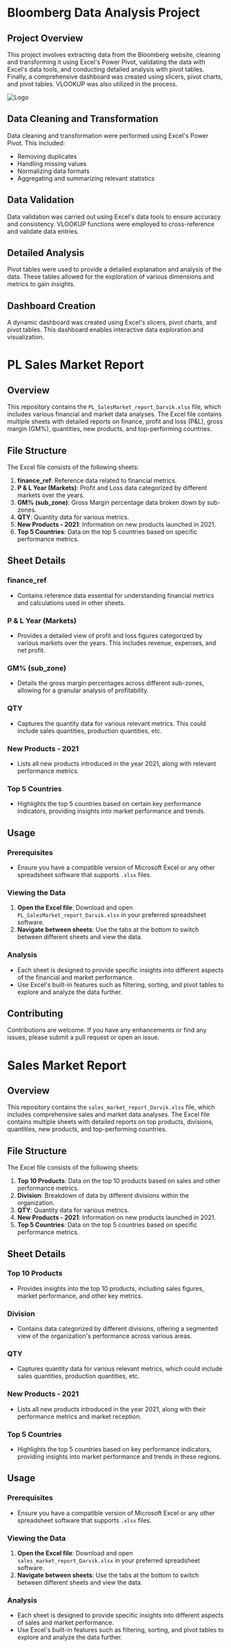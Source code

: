 # Bloomberg Data Analysis Project

## Project Overview
This project involves extracting data from the Bloomberg website, cleaning and transforming it using Excel's Power Pivot, validating the data with Excel's data tools, and conducting detailed analysis with pivot tables. Finally, a comprehensive dashboard was created using slicers, pivot charts, and pivot tables. VLOOKUP was also utilized in the process.

![Logo](https://github.com/darvikkunal/Excel_Projects/blob/main/Bloomberg_Dashboard_Image.png)

## Data Cleaning and Transformation
Data cleaning and transformation were performed using Excel's Power Pivot. This included:
- Removing duplicates
- Handling missing values
- Normalizing data formats
- Aggregating and summarizing relevant statistics

## Data Validation
Data validation was carried out using Excel's data tools to ensure accuracy and consistency. VLOOKUP functions were employed to cross-reference and validate data entries.

## Detailed Analysis
Pivot tables were used to provide a detailed explanation and analysis of the data. These tables allowed for the exploration of various dimensions and metrics to gain insights.

## Dashboard Creation
A dynamic dashboard was created using Excel's slicers, pivot charts, and pivot tables. This dashboard enables interactive data exploration and visualization.


# PL Sales Market Report

## Overview
This repository contains the `PL_SalesMarket_report_Darvik.xlsx` file, which includes various financial and market data analyses. The Excel file contains multiple sheets with detailed reports on finance, profit and loss (P&L), gross margin (GM%), quantities, new products, and top-performing countries.

## File Structure
The Excel file consists of the following sheets:

1. **finance_ref**: Reference data related to financial metrics.
2. **P & L Year (Markets)**: Profit and Loss data categorized by different markets over the years.
3. **GM% (sub_zone)**: Gross Margin percentage data broken down by sub-zones.
4. **QTY**: Quantity data for various metrics.
5. **New Products - 2021**: Information on new products launched in 2021.
6. **Top 5 Countries**: Data on the top 5 countries based on specific performance metrics.

## Sheet Details

### finance_ref
- Contains reference data essential for understanding financial metrics and calculations used in other sheets.

### P & L Year (Markets)
- Provides a detailed view of profit and loss figures categorized by various markets over the years. This includes revenue, expenses, and net profit.

### GM% (sub_zone)
- Details the gross margin percentages across different sub-zones, allowing for a granular analysis of profitability.

### QTY
- Captures the quantity data for various relevant metrics. This could include sales quantities, production quantities, etc.

### New Products - 2021
- Lists all new products introduced in the year 2021, along with relevant performance metrics.

### Top 5 Countries
- Highlights the top 5 countries based on certain key performance indicators, providing insights into market performance and trends.

## Usage
### Prerequisites
- Ensure you have a compatible version of Microsoft Excel or any other spreadsheet software that supports `.xlsx` files.

### Viewing the Data
1. **Open the Excel file**: Download and open `PL_SalesMarket_report_Darvik.xlsx` in your preferred spreadsheet software.
2. **Navigate between sheets**: Use the tabs at the bottom to switch between different sheets and view the data.

### Analysis
- Each sheet is designed to provide specific insights into different aspects of the financial and market performance.
- Use Excel's built-in features such as filtering, sorting, and pivot tables to explore and analyze the data further.

## Contributing
Contributions are welcome. If you have any enhancements or find any issues, please submit a pull request or open an issue.



# Sales Market Report

## Overview
This repository contains the `sales_market_report_Darvik.xlsx` file, which includes comprehensive sales and market data analyses. The Excel file contains multiple sheets with detailed reports on top products, divisions, quantities, new products, and top-performing countries.

## File Structure
The Excel file consists of the following sheets:

1. **Top 10 Products**: Data on the top 10 products based on sales and other performance metrics.
2. **Division**: Breakdown of data by different divisions within the organization.
3. **QTY**: Quantity data for various metrics.
4. **New Products - 2021**: Information on new products launched in 2021.
5. **Top 5 Countries**: Data on the top 5 countries based on specific performance metrics.

## Sheet Details

### Top 10 Products
- Provides insights into the top 10 products, including sales figures, market performance, and other key metrics.

### Division
- Contains data categorized by different divisions, offering a segmented view of the organization's performance across various areas.

### QTY
- Captures quantity data for various relevant metrics, which could include sales quantities, production quantities, etc.

### New Products - 2021
- Lists all new products introduced in the year 2021, along with their performance metrics and market reception.

### Top 5 Countries
- Highlights the top 5 countries based on key performance indicators, providing insights into market performance and trends in these regions.

## Usage
### Prerequisites
- Ensure you have a compatible version of Microsoft Excel or any other spreadsheet software that supports `.xlsx` files.

### Viewing the Data
1. **Open the Excel file**: Download and open `sales_market_report_Darvik.xlsx` in your preferred spreadsheet software.
2. **Navigate between sheets**: Use the tabs at the bottom to switch between different sheets and view the data.

### Analysis
- Each sheet is designed to provide specific insights into different aspects of sales and market performance.
- Use Excel's built-in features such as filtering, sorting, and pivot tables to explore and analyze the data further.
